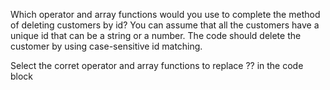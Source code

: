 Which operator and array functions would you use to complete the method of deleting customers by id? You can assume that all the customers have a unique id that can be a string or a number. The code should delete the customer by using case-sensitive id matching.

Select the corret operator and array functions to replace ?? in the code block